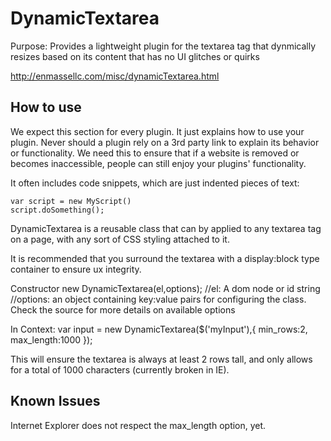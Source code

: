 DynamicTextarea
===========
Purpose: Provides a lightweight plugin for the textarea tag that dynmically resizes based on its content that has no UI glitches or quirks

http://enmassellc.com/misc/dynamicTextarea.html

How to use
----------

We expect this section for every plugin. It just explains how to use your plugin.
Never should a plugin rely on a 3rd party link to explain its behavior or functionality. We need this to ensure that if a website is removed or becomes inaccessible, people can still enjoy your plugins' functionality.

It often includes code snippets, which are just indented pieces of text:

	var script = new MyScript()
	script.doSomething();
	

DynamicTextarea is a reusable class that can by applied to any textarea tag on a page, with any sort of CSS styling attached to it.

It is recommended that you surround the textarea with a display:block type container to ensure ux integrity.

Constructor
	new DynamicTextarea(el,options);
	//el: A dom node or id string
	//options: an object containing key:value pairs for configuring the class. Check the source for more details on available options
	
In Context:
	var input = new DynamicTextarea($('myInput'),{
		min_rows:2,
		max_length:1000
	});

This will ensure the textarea is always at least 2 rows tall, and only allows for a total of 1000 characters (currently broken in IE).

Known Issues
-----------------

Internet Explorer does not respect the max_length option, yet.